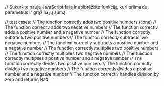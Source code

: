 // Sukurkite naują JavaScript failą ir apibrėžkite funkciją, kuri priima du parametrus ir grąžina jų sumą.

// test cases:
// The function correctly adds two positive numbers (done)
// The function correctly adds two negative numbers
// The function correctly adds a positive number and a negative number
// The function correctly subtracts two positive numbers
// The function correctly subtracts two negative numbers
// The function correctly subtracts a positive number and a negative number
// The function correctly multiplies two positive numbers
// The function correctly multiplies two negative numbers
// The function correctly multiplies a positive number and a negative number
// The function correctly divides two positive numbers
// The function correctly divides two negative numbers
// The function correctly divides a positive number and a negative number
// The function correctly handles division by zero and returns NaN

